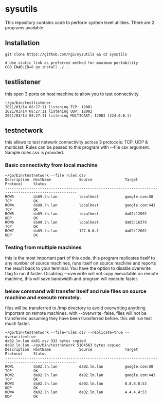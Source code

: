 # sysutils

This repository contains code to perform system level utilities. 
There are 2 programs available

## Installation

```
git clone https://github.com/ng5/sysutils && cd sysutils

# Use static link as preferred method for maximum portability
CGO_ENABLED=0 go install ./...
```

## testlistener
this open 3 ports on host machine to allow you to test connectivity.
```
~/go/bin/testlistener                  
2021/03/14 08:27:11 listening TCP: 12001
2021/03/14 08:27:11 listening UDP: 12002
2021/03/14 08:27:11 listening MULTICAST: 12003 (224.0.0.1)

```

## testnetwork
this allows to test network connectivity across 3 protocols: TCP, UDP & multicast.
Rules can be passed to this program with --file csv argument.
Sample rules.csv is provided.

### Basic connectivity from local machine
```
~/go/bin/testnetwork --file rules.csv
Description  HostName             Source               Target               Protocol     Status      
-------------------------------------------------------------------------------------------------------
ROW3         da09.ln.lan          localhost            google.com:80        TCP          OK          
ROW4         da09.ln.lan          localhost            google.com:443       TCP          OK          
ROW5         da09.ln.lan          localhost            da02:12002           UDP          OK          
ROW6         da09.ln.lan          localhost            da03:16379           TCP          OK          
ROW7         da09.ln.lan          127.0.0.1            da02:12002           UDP          OK          

```

### Testing from multiple machines
this is the most important part of this code. this program replicates itself to any number of source machines, 
runs itself on source machine and reports the result back to your terminal. You have the option to disable overwrite 
flag to run it faster. Disabling --overwrite will not copy executable on remote machine, this will save 
bandwidth and program will execute faster.

### below command will transfer itself and rule files on source machine and execute remotely.
files will be transferred to /tmp directory to avoid overwriting anything important on remote machines.
with --overwrite=false, files will not be transferred assuming they have been transferred before.
this will run test much faster.

```
~/go/bin/testnetwork --file=rules.csv --replicate=true --overwrite=true 
da02.ln.lan da01.csv 332 bytes copied
da02.ln.lan ~/go/bin/testnetwork 5104563 bytes copied
Description  HostName             Source               Target               Protocol     Status      
-------------------------------------------------------------------------------------------------------
ROW1         da02.ln.lan          da02.ln.lan          google.com:80        TCP          OK          
ROW2         da02.ln.lan          da02.ln.lan          google.com:443       TCP          OK          
ROW3         da02.ln.lan          da02.ln.lan          8.8.8.8:53           UDP          OK          
ROW4         da02.ln.lan          da02.ln.lan          4.4.4.4:53           UDP          OK  

```
